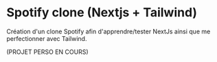 # Spotify clone (Nextjs + Tailwind)

Création d'un clone Spotify afin d'apprendre/tester NextJs ainsi que me perfectionner avec Tailwind.

(PROJET PERSO EN COURS)
